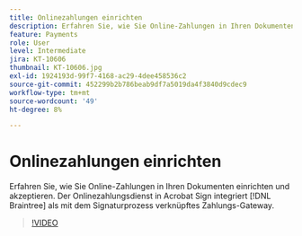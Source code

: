 ```yaml
---
title: Onlinezahlungen einrichten
description: Erfahren Sie, wie Sie Online-Zahlungen in Ihren Dokumenten einrichten und akzeptieren.
feature: Payments
role: User
level: Intermediate
jira: KT-10606
thumbnail: KT-10606.jpg
exl-id: 1924193d-99f7-4168-ac29-4dee458536c2
source-git-commit: 452299b2b786beab9df7a5019da4f3840d9cdec9
workflow-type: tm+mt
source-wordcount: '49'
ht-degree: 8%

---
```


# Onlinezahlungen einrichten

Erfahren Sie, wie Sie Online-Zahlungen in Ihren Dokumenten einrichten und akzeptieren. Der Onlinezahlungsdienst in Acrobat Sign integriert [!DNL Braintree] als mit dem Signaturprozess verknüpftes Zahlungs-Gateway.

>[!VIDEO](https://video.tv.adobe.com/v/3417774?quality=12&learn=on&hidetitle=true&captions=ger)
